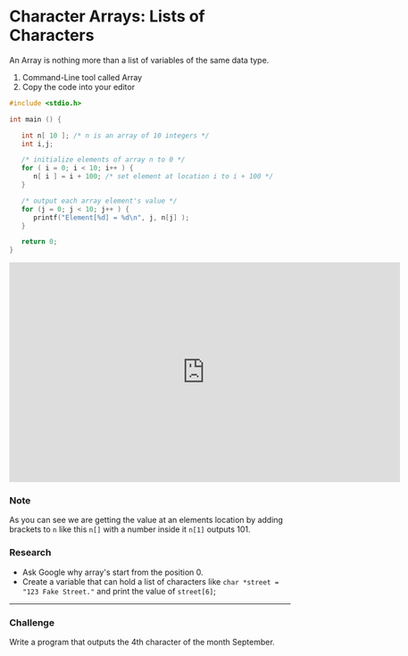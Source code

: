 # Character Arrays: Lists of Characters

An Array is nothing more than a list of variables of the same data type.

1. Command-Line tool called Array
2. Copy the code into your editor
```c
#include <stdio.h>

int main () {

   int n[ 10 ]; /* n is an array of 10 integers */
   int i,j;

   /* initialize elements of array n to 0 */         
   for ( i = 0; i < 10; i++ ) {
      n[ i ] = i + 100; /* set element at location i to i + 100 */
   }

   /* output each array element's value */
   for (j = 0; j < 10; j++ ) {
      printf("Element[%d] = %d\n", j, n[j] );
   }

   return 0;
}
```

<iframe width="700" height="394" src="https://www.youtube.com/embed/_Z8kBCq5n5E" frameborder="0" allowfullscreen></iframe>

### Note
As you can see we are getting the value at an elements location by adding brackets to `n` like this `n[]` with a number inside it `n[1]` outputs 101.

### Research

- Ask Google why array's start from the position 0.
- Create a variable that can hold a list of characters like `char *street = "123 Fake Street."` and print the value of `street[6]`;

----
### Challenge

Write a program that outputs the 4th character of the month September.
